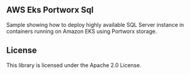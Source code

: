 ## AWS Eks Portworx Sql

Sample showing how to deploy highly available SQL Server instance in containers running on Amazon EKS using Portworx storage.

## License

This library is licensed under the Apache 2.0 License. 
